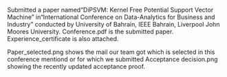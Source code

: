 Submitted a paper named“DiPSVM: Kernel Free Potential Support Vector Machine” in“International Conference on Data-Analytics  for Business and Industry” 
conducted by University of Bahrain, IEEE Bahrain, Liverpool John Moores University.
Conference.pdf is the submitted paper.
Experience_certificate is also attached.

Paper_selected.png shows the mail our team got which is selected in this conference mentiond or for which we submitted
Acceptance decision.png showing the recently updated acceptance proof.
